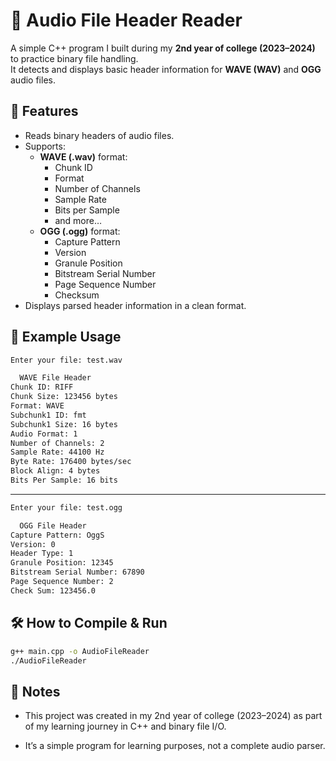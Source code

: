 # 🎵 Audio File Header Reader

A simple C++ program I built during my **2nd year of college (2023–2024)** to practice binary file handling.  
It detects and displays basic header information for **WAVE (WAV)** and **OGG** audio files.

## 🚀 Features
- Reads binary headers of audio files.
- Supports:
  - **WAVE (.wav)** format:
    - Chunk ID
    - Format
    - Number of Channels
    - Sample Rate
    - Bits per Sample
    - and more…
  - **OGG (.ogg)** format:
    - Capture Pattern
    - Version
    - Granule Position
    - Bitstream Serial Number
    - Page Sequence Number
    - Checksum
- Displays parsed header information in a clean format.

## 📂 Example Usage
```bash
Enter your file: test.wav

  WAVE File Header
Chunk ID: RIFF
Chunk Size: 123456 bytes
Format: WAVE
Subchunk1 ID: fmt 
Subchunk1 Size: 16 bytes
Audio Format: 1
Number of Channels: 2
Sample Rate: 44100 Hz
Byte Rate: 176400 bytes/sec
Block Align: 4 bytes
Bits Per Sample: 16 bits
```
-----------------
```bash
Enter your file: test.ogg

  OGG File Header
Capture Pattern: OggS
Version: 0
Header Type: 1
Granule Position: 12345
Bitstream Serial Number: 67890
Page Sequence Number: 2
Check Sum: 123456.0
```

## 🛠️ How to Compile & Run
```bash
g++ main.cpp -o AudioFileReader
./AudioFileReader
```


## 📖 Notes

- This project was created in my 2nd year of college (2023–2024) as part of my learning journey in C++ and binary file I/O.

- It’s a simple program for learning purposes, not a complete audio parser.

